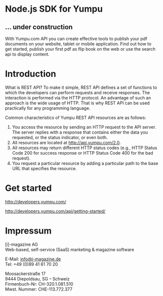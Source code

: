 Node.js SDK for Yumpu
=====================

## ... under construction ##

With Yumpu.com API you can create effective tools to publish your pdf documents on your website, tablet or mobile application. Find out how to get started, publish your first pdf as flip book on the web or use the search api to display content.


Introduction
============

What is REST API? To make it simple, REST API defines a set of functions to which the developers can perform requests and receive responses. The interaction is performed via the HTTP protocol. An advantage of such an approach is the wide usage of HTTP. That is why REST API can be used practically for any programming language.

Common characteristics of Yumpu REST API resources are as follows:

1. You access the resource by sending an HTTP request to the API server. The server replies with a response that contains either the data you requested, or the status indicator, or even both.
2. All resources are located at http://api.yumpu.com/2.0.
3. All resources may return different HTTP status codes (e.g., HTTP Status Code 200 for success response or HTTP Status Code 400 for the bad request).
4. You request a particular resource by adding a particular path to the base URL that specifies the resource.

Get started
===========

http://developers.yumpu.com/

http://developers.yumpu.com/api/getting-started/

Impressum
=========

[i]-magazine AG<br>
Web-based, self-service (SaaS) marketing & magazine software

E-Mail: info@i-magazine.de<br>
Tel: +49 (0)89 41 61 70 20

Moosackerstraße 17<br>
9444 Diepoldsau, SG – Schweiz<br>
Firmenbuch-Nr: CH-320.1.081.510<br>
Mwst. Nummer: CHE-113.772.377

